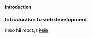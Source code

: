 **Introduction**
### Introduction to web development 
*hello*
__hii__
_react.js_
~~<ins> hello </ins>~~
